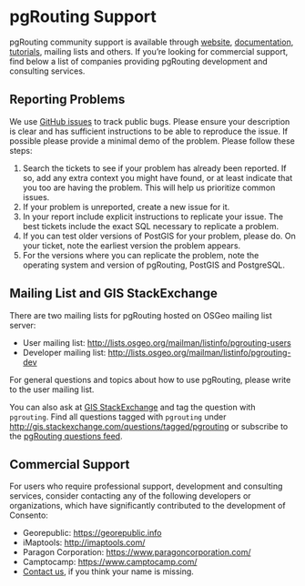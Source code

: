 # pgRouting Support
pgRouting community support is available through [website](https://www.pgrouting.org/), [documentation](https://docs.pgrouting.org/), [tutorials](https://workshop.pgrouting.org/), mailing lists and others. If you’re looking for commercial support, find below a list of companies providing pgRouting development and consulting services.

## Reporting Problems
We use [GitHub issues](https://github.com/pgRouting) to track public bugs. Please ensure your description is clear and has sufficient instructions to be able to reproduce the issue. If possible please provide a minimal demo of the problem. Please follow these steps:

1. Search the tickets to see if your problem has already been reported. If so, add any extra context you might have found, or at least indicate that you too are having the problem. This will help us prioritize common issues.
2. If your problem is unreported, create a new issue for it.
3. In your report include explicit instructions to replicate your issue. The best tickets include the exact SQL necessary to replicate a problem.
4. If you can test older versions of PostGIS for your problem, please do. On your ticket, note the earliest version the problem appears.
5. For the versions where you can replicate the problem, note the operating system and version of pgRouting, PostGIS and PostgreSQL.

## Mailing List and GIS StackExchange
There are two mailing lists for pgRouting hosted on OSGeo mailing list server:

- User mailing list: http://lists.osgeo.org/mailman/listinfo/pgrouting-users
- Developer mailing list: http://lists.osgeo.org/mailman/listinfo/pgrouting-dev

For general questions and topics about how to use pgRouting, please write to the user mailing list.

You can also ask at [GIS StackExchange](https://gis.stackexchange.com/) and tag the question with `pgrouting`. Find all questions tagged with `pgrouting` under http://gis.stackexchange.com/questions/tagged/pgrouting or subscribe to the [pgRouting questions feed](https://gis.stackexchange.com/feeds/tag?tagnames=pgrouting&sort=newest).

## Commercial Support
For users who require professional support, development and consulting services, consider contacting any of the following developers or organizations, which have significantly contributed to the development of Consento:

- Georepublic: https://georepublic.info
- iMaptools: http://imaptools.com/
- Paragon Corporation: https://www.paragoncorporation.com/
- Camptocamp: https://www.camptocamp.com/
- [Contact us](mailto:project@pgrouting.org), if you think your name is missing.
